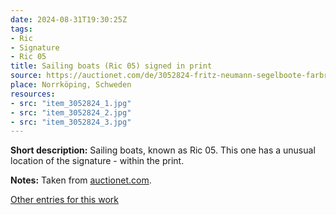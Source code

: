 ```yaml
---
date: 2024-08-31T19:30:25Z
tags:
- Ric
- Signature
- Ric 05
title: Sailing boats (Ric 05) signed in print
source: https://auctionet.com/de/3052824-fritz-neumann-segelboote-farbradierung-signiert-ric
place: Norrköping, Schweden
resources:
- src: "item_3052824_1.jpg"
- src: "item_3052824_2.jpg"
- src: "item_3052824_3.jpg"
---
```


**Short description:** Sailing boats, known as Ric 05. This one has a unusual location of the signature - within the print.

**Notes:** Taken from [auctionet.com](https://auctionet.com/de/3052824-fritz-neumann-segelboote-farbradierung-signiert-ric).

[Other entries for this work](/tags/ric-05)
